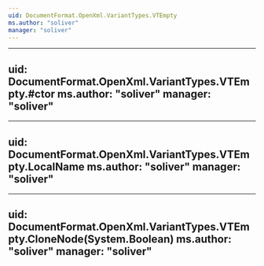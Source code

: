 ```yaml
---
uid: DocumentFormat.OpenXml.VariantTypes.VTEmpty
ms.author: "soliver"
manager: "soliver"
---
```


---
uid: DocumentFormat.OpenXml.VariantTypes.VTEmpty.#ctor
ms.author: "soliver"
manager: "soliver"
---

---
uid: DocumentFormat.OpenXml.VariantTypes.VTEmpty.LocalName
ms.author: "soliver"
manager: "soliver"
---

---
uid: DocumentFormat.OpenXml.VariantTypes.VTEmpty.CloneNode(System.Boolean)
ms.author: "soliver"
manager: "soliver"
---

